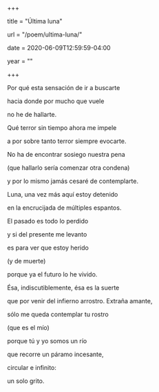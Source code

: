 +++

title = "Última luna"

url = "/poem/ultima-luna/"

date = 2020-06-09T12:59:59-04:00

year = ""

+++

Por qué esta sensación de ir a buscarte

hacia donde por mucho que vuele

no he de hallarte.

Qué terror sin tiempo ahora me impele

a por sobre tanto terror siempre evocarte.

No ha de encontrar sosiego nuestra pena

(que hallarlo sería comenzar otra condena)

y por lo mismo jamás cesaré de contemplarte.

Luna, una vez más aquí estoy detenido

en la encrucijada de múltiples espantos.

El pasado es todo lo perdido

y si del presente me levanto

es para ver que estoy herido

(y de muerte)

porque ya el futuro lo he vivido.

Ésa, indiscutiblemente, ésa es la suerte

que por venir del infierno arrostro.
Extraña amante,

sólo me queda contemplar tu rostro

(que es el mío)

porque tú y yo somos un río

que recorre un páramo incesante,

circular e infinito:

un solo grito.
